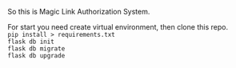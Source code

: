 So this is Magic Link Authorization System.

For start you need create virtual environment, then clone this repo.  
`pip install > requirements.txt`  
`flask db init`  
`flask db migrate`  
`flask db upgrade`  
